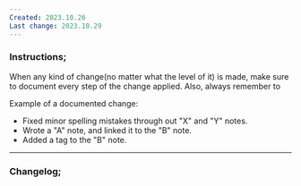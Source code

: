 ```yaml
---
Created: 2023.10.26
Last change: 2023.10.29
---
```

### Instructions; 
When any kind of change(no matter what the level of it) is made, make sure to document every step of the change applied.
Also, always remember to 

Example of a documented change: 
- Fixed minor spelling mistakes through out "X" and "Y" notes.
- Wrote a "A" note, and linked it to the "B" note.
- Added a tag to the "B" note.

---
### Changelog;
